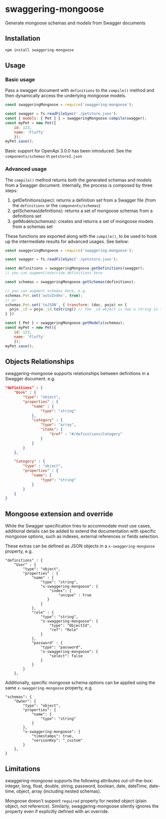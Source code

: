 # swaggering-mongoose

Generate mongoose schemas and models from Swagger documents

## Installation

```js
npm install swaggering-mongoose
```

## Usage

### Basic usage

Pass a swagger document with `definitions` to the `compile()` method and then dynamically access the underlying mongoose models.

```js
const swaggeringMongoose = require('swaggering-mongoose');

const swagger = fs.readFileSync('./petstore.json');
const { models: { Pet } } = swaggeringMongoose.compile(swagger);
const myPet = new Pet({
    id: 123,
    name: 'Fluffy'
    });
myPet.save();
```

Basic support for OpenApi 3.0.0 has been introduced. See the `components/schemas` in `petstore3.json`

### Advanced usage

The `compile()` method returns both the generated schemas and models from a Swagger document. Internally, the process is composed by three steps:

1. getDefinitions(spec): returns a definition set from a Swagger file (from the `definitions` or the `components/schemas`)
2. getSchemas(definitions): returns a set of mongoose schemas from a definitions set
3. getModels(schemas): creates and returns a set of mongoose models from a schemas set

These functions are exported along with the `compile()`, to be used to hook up the intermediate results for advanced usages. See below: 

```js
const swaggeringMongoose = require('swaggering-mongoose');

const swagger = fs.readFileSync('./petstore.json');

const definitions = swaggeringMongoose.getDefinitions(swagger);
// you can augment/override definitions here

const schemas = swaggeringMongoose.getSchemas(definitions);

// you can augment schemas here, e.g.
schemas.Pet.set('autoIndex', true);
// or
schemas.Pet.set('toJSON', { transform: (doc, pojo) => {
  pojo._id = pojo._id.toString() // the _id object is now a string in the POJO doc
} })

const { Pet } = swaggeringMongoose.getModels(schemas);
const myPet = new Pet({
    id: 123,
    name: 'Fluffy'
    });
myPet.save();
```

## Objects Relationships

swaggering-mongoose supports relationships between definitions in a Swagger document. e.g.

```json
"definitions" : {
    "Book" : {
        "type": "object",
        "properties" : {
            "name" : {
                "type": "string"
            },
            "category" : {
                "type": "array",
                "items": {
                    "$ref" : "#/definitions/Category"
                }
            }
        }
    },

    "Category" : {
        "type" : "object",
        "properties" : {
            "name": {
                "type": "string"
            }
        }
    }
}
```

## Mongoose extension and override

While the Swagger specification tries to accommodate most use cases, additional details can be added to extend the documentation with specific mongoose options, such as indexes, external references or fields selection.

These extras can be defined as JSON objects in a `x-swaggering-mongoose` property, e.g.

```
"definitions" : {
    "User" : {
        "type": "object",
        "properties" : {
            "name" : {
                "type": "string",
                "x-swaggering-mongoose": {
                    "index": {
                        "unique" : true
                   }
                }
            },
            "role" : {
                "type": "string",
                "x-swaggering-mongoose": {
                    "type": "ObjectId",
                    "ref": "Role"
                }
            },
            "password" : {
                "type": "password",
                "x-swaggering-mongoose": {
                    "select": false
                }
            }
        }
    },
```

Additionally, specific mongoose schema options can be applied using the same `x-swaggering-mongoose` property, e.g.

```
"schemas": {
    "Owner": {
        "type": "object",
        "properties": {
            "name": {
                "type": "string"
            }
        },
        "x-swaggering-mongoose": {
            "timestamps": true, 
            "versionKey": "_custom"
        }
    },
}
```

## Limitations

swaggering-mongoose supports the following attributes out-of-the-box: integer, long, float, double, string, password, boolean, date, dateTime, date-time, object, array (including nested schemas).

Mongoose doesn't support `required` property for nested object (plain object, not reference). Similarly, swaggering-mongoose silently ignores the property even if explicitly defined with an override.

